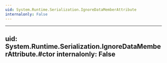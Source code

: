 ```yaml
---
uid: System.Runtime.Serialization.IgnoreDataMemberAttribute
internalonly: False
---
```


---
uid: System.Runtime.Serialization.IgnoreDataMemberAttribute.#ctor
internalonly: False
---
